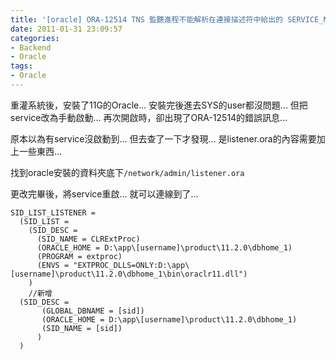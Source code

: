 ```yaml
---
title: '[oracle] ORA-12514 TNS 監聽進程不能解析在連接描述符中給出的 SERVICE_NAME'
date: 2011-01-31 23:09:57
categories:
- Backend
- Oracle
tags:
- Oracle
---
```

重灌系統後，安裝了11G的Oracle...
安裝完後進去SYS的user都沒問題...
但把service改為手動啟動...
再次開啟時，卻出現了ORA-12514的錯誤訊息...

<!--more-->

原本以為有service沒啟動到...
但去查了一下才發現...
是listener.ora的內容需要加上一些東西...

找到oracle安裝的資料夾底下`/network/admin/listener.ora`

更改完畢後，將service重啟...
就可以連線到了...

```
SID_LIST_LISTENER =
  (SID_LIST =
    (SID_DESC =
      (SID_NAME = CLRExtProc)
      (ORACLE_HOME = D:\app\[username]\product\11.2.0\dbhome_1)
      (PROGRAM = extproc)
      (ENVS = "EXTPROC_DLLS=ONLY:D:\app\[username]\product\11.2.0\dbhome_1\bin\oraclr11.dll")
    )
    //新增
  (SID_DESC =
       (GLOBAL_DBNAME = [sid])
       (ORACLE_HOME = D:\app\[username]\product\11.2.0\dbhome_1)  
       (SID_NAME = [sid])
      )
  )
```